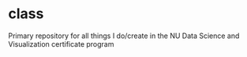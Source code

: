 # class
Primary repository for all things I do/create in the NU Data Science and Visualization certificate program

